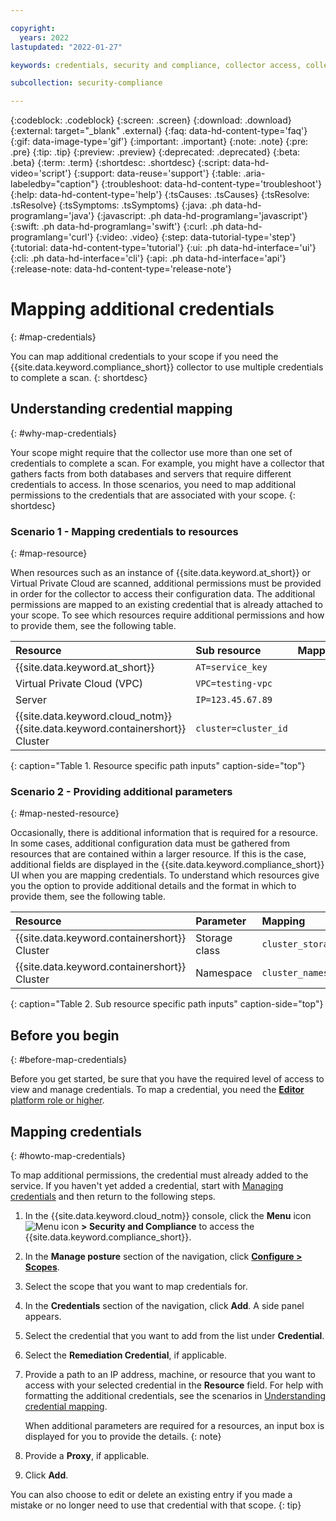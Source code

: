 ```yaml
---

copyright:
  years: 2022
lastupdated: "2022-01-27"

keywords: credentials, security and compliance, collector access, collector communication, resource scan, configuration scanning, credentials stored

subcollection: security-compliance

---
```


{:codeblock: .codeblock}
{:screen: .screen}
{:download: .download}
{:external: target="_blank" .external}
{:faq: data-hd-content-type='faq'}
{:gif: data-image-type='gif'}
{:important: .important}
{:note: .note}
{:pre: .pre}
{:tip: .tip}
{:preview: .preview}
{:deprecated: .deprecated}
{:beta: .beta}
{:term: .term}
{:shortdesc: .shortdesc}
{:script: data-hd-video='script'}
{:support: data-reuse='support'}
{:table: .aria-labeledby="caption"}
{:troubleshoot: data-hd-content-type='troubleshoot'}
{:help: data-hd-content-type='help'}
{:tsCauses: .tsCauses}
{:tsResolve: .tsResolve}
{:tsSymptoms: .tsSymptoms}
{:java: .ph data-hd-programlang='java'}
{:javascript: .ph data-hd-programlang='javascript'}
{:swift: .ph data-hd-programlang='swift'}
{:curl: .ph data-hd-programlang='curl'}
{:video: .video}
{:step: data-tutorial-type='step'}
{:tutorial: data-hd-content-type='tutorial'}
{:ui: .ph data-hd-interface='ui'}
{:cli: .ph data-hd-interface='cli'}
{:api: .ph data-hd-interface='api'}
{:release-note: data-hd-content-type='release-note'}

# Mapping additional credentials
{: #map-credentials}

You can map additional credentials to your scope if you need the {{site.data.keyword.compliance_short}} collector to use multiple credentials to complete a scan.
{: shortdesc}


## Understanding credential mapping
{: #why-map-credentials}

Your scope might require that the collector use more than one set of credentials to complete a scan. For example, you might have a collector that gathers facts from both databases and servers that require different credentials to access. In those scenarios, you need to map additional permissions to the credentials that are associated with your scope. 
{: shortdesc}


### Scenario 1 - Mapping credentials to resources
{: #map-resource}

When resources such as an instance of {{site.data.keyword.at_short}} or Virtual Private Cloud are scanned, additional permissions must be provided in order for the collector to access their configuration data. The additional permissions are mapped to an existing credential that is already attached to your scope. To see which resources require additional permissions and how to provide them, see the following table.

| Resource | Sub resource | Mapping |
|:---------|:-------------|:-------------------|
| {{site.data.keyword.at_short}} | `AT=service_key` |
| Virtual Private Cloud (VPC) | `VPC=testing-vpc` |
| Server | `IP=123.45.67.89` |
| {{site.data.keyword.cloud_notm}} {{site.data.keyword.containershort}} Cluster | `cluster=cluster_id` |
{: caption="Table 1. Resource specific path inputs" caption-side="top"}


### Scenario 2 - Providing additional parameters
{: #map-nested-resource}

Occasionally, there is additional information that is required for a resource. In some cases, additional configuration data must be gathered from resources that are contained within a larger resource. If this is the case, additional fields are displayed in the {{site.data.keyword.compliance_short}} UI when you are mapping credentials. To understand which resources give you the option to provide additional details and the format in which to provide them, see the following table. 

| Resource | Parameter | Mapping |
|:---------|:-------------|:-------------------|
| {{site.data.keyword.containershort}} Cluster | Storage class | `cluster_storage_class_string` |
| {{site.data.keyword.containershort}} Cluster | Namespace | `cluster_namespace_string` |
{: caption="Table 2. Sub resource specific path inputs" caption-side="top"}


## Before you begin
{: #before-map-credentials}

Before you get started, be sure that you have the required level of access to view and manage credentials. To map a credential, you need the [**Editor** platform role or higher](/docs/security-compliance?topic=security-compliance-access-management).


## Mapping credentials
{: #howto-map-credentials}

To map additional permissions, the credential must already added to the service. If you haven't yet added a credential, start with [Managing credentials](/docs/security-compliance?topic=security-compliance-manage-credentials) and then return to the following steps.

1. In the {{site.data.keyword.cloud_notm}} console, click the **Menu** icon ![Menu icon](../icons/icon_hamburger.svg) **> Security and Compliance** to access the {{site.data.keyword.compliance_short}}.
2. In the **Manage posture** section of the navigation, click [**Configure > Scopes**](https://{DomainName}/security-compliance/scopes).
3. Select the scope that you want to map credentials for.
4. In the **Credentials** section of the navigation, click **Add**. A side panel appears. 
5. Select the credential that you want to add from the list under **Credential**.
6. Select the **Remediation Credential**, if applicable. 
7. Provide a path to an IP address, machine, or resource that you want to access with your selected credential in the **Resource** field. For help with formatting the additional credentials, see the scenarios in [Understanding credential mapping](#why-map-credentials).

   When additional parameters are required for a resources, an input box is displayed for you to provide the details.
   {: note}

8. Provide a **Proxy**, if applicable.
9. Click **Add**.


You can also choose to edit or delete an existing entry if you made a mistake or no longer need to use that credential with that scope.
{: tip}
